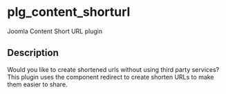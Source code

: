 # plg_content_shorturl #
Joomla Content Short URL plugin

## Description ##
Would you like to create shortened urls without using third party services?
This plugin uses the component redirect to create shorten URLs to make them easier to share.
